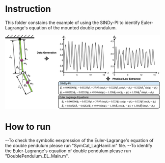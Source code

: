 ﻿# Instruction

This folder constains the example of using the SINDy-PI to identify Euler-Lagrange's equation of the mounted double pendulum.

![](Images/Extract_Law.jpg)
# How to run

--To check the symbolic eexpression of the Euler-Lagrange's equation of the double pendulum please run "SymCal_LagHamil.m" file.
--To identify the Euler-Lagrange's equation of double pendulum please run "DoublePendulum_EL_Main.m".
